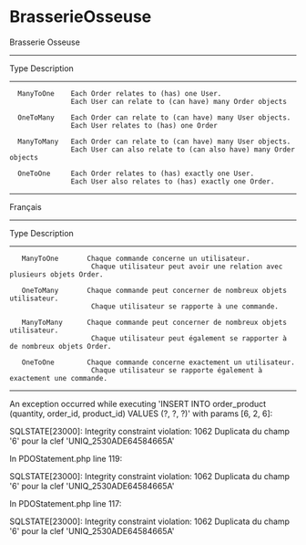 # BrasserieOsseuse
Brasserie Osseuse 


 ------------ -----------------------------------------------------------------
 Type           Description                                                     
 ------------ -----------------------------------------------------------------
      ManyToOne    Each Order relates to (has) one User.                            
                   Each User can relate to (can have) many Order objects
    
      OneToMany    Each Order can relate to (can have) many User objects.           
                   Each User relates to (has) one Order
    
      ManyToMany   Each Order can relate to (can have) many User objects.           
                   Each User can also relate to (can also have) many Order objects
    
      OneToOne     Each Order relates to (has) exactly one User.                    
                   Each User also relates to (has) exactly one Order.
 ------------ -----------------------------------------------------------------
 
 Français
 ------------ -----------------------------------------------------------------
 Type           Description                                                     
 ------------ -----------------------------------------------------------------
       ManyToOne       Chaque commande concerne un utilisateur.
                        Chaque utilisateur peut avoir une relation avec plusieurs objets Order.
                        
       OneToMany       Chaque commande peut concerner de nombreux objets utilisateur.
                        Chaque utilisateur se rapporte à une commande.       
        
       ManyToMany      Chaque commande peut concerner de nombreux objets utilisateur.
                        Chaque utilisateur peut également se rapporter à de nombreux objets Order.
        
       OneToOne        Chaque commande concerne exactement un utilisateur.
                        Chaque utilisateur se rapporte également à exactement une commande.
------------ -----------------------------------------------------------------

                                                                                                                                              
  An exception occurred while executing 'INSERT INTO order_product (quantity, order_id, product_id) VALUES (?, ?, ?)' with params [6, 2, 6]:  
                                                                                                                                              
  SQLSTATE[23000]: Integrity constraint violation: 1062 Duplicata du champ '6' pour la clef 'UNIQ_2530ADE64584665A'                           
                                                                                                                                              

In PDOStatement.php line 119:
                                                                                                                     
  SQLSTATE[23000]: Integrity constraint violation: 1062 Duplicata du champ '6' pour la clef 'UNIQ_2530ADE64584665A'  
                                                                                                                     

In PDOStatement.php line 117:
                                                                                                                     
  SQLSTATE[23000]: Integrity constraint violation: 1062 Duplicata du champ '6' pour la clef 'UNIQ_2530ADE64584665A'  
        